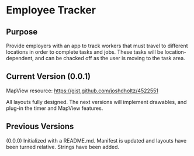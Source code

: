 # Employee Tracker

## Purpose

Provide employers with an app to track workers that must travel to different locations in order to complete tasks and jobs. These tasks will be location-dependent, and can be chacked off as the user is moving to the task area.

## Current Version (0.0.1)

MapView resource: https://gist.github.com/joshdholtz/4522551

All layouts fully designed. The next versions will implement drawables, and plug-in the timer and MapView features.

## Previous Versions

(0.0.0) Initialized with a README.md. Manifest is updated and layouts have been turned relative. Strings have been added.
